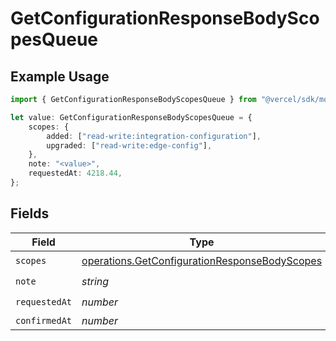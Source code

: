 # GetConfigurationResponseBodyScopesQueue

## Example Usage

```typescript
import { GetConfigurationResponseBodyScopesQueue } from "@vercel/sdk/models/operations";

let value: GetConfigurationResponseBodyScopesQueue = {
    scopes: {
        added: ["read-write:integration-configuration"],
        upgraded: ["read-write:edge-config"],
    },
    note: "<value>",
    requestedAt: 4218.44,
};
```

## Fields

| Field                                                                                                          | Type                                                                                                           | Required                                                                                                       | Description                                                                                                    |
| -------------------------------------------------------------------------------------------------------------- | -------------------------------------------------------------------------------------------------------------- | -------------------------------------------------------------------------------------------------------------- | -------------------------------------------------------------------------------------------------------------- |
| `scopes`                                                                                                       | [operations.GetConfigurationResponseBodyScopes](../../models/operations/getconfigurationresponsebodyscopes.md) | :heavy_check_mark:                                                                                             | N/A                                                                                                            |
| `note`                                                                                                         | *string*                                                                                                       | :heavy_check_mark:                                                                                             | N/A                                                                                                            |
| `requestedAt`                                                                                                  | *number*                                                                                                       | :heavy_check_mark:                                                                                             | N/A                                                                                                            |
| `confirmedAt`                                                                                                  | *number*                                                                                                       | :heavy_minus_sign:                                                                                             | N/A                                                                                                            |